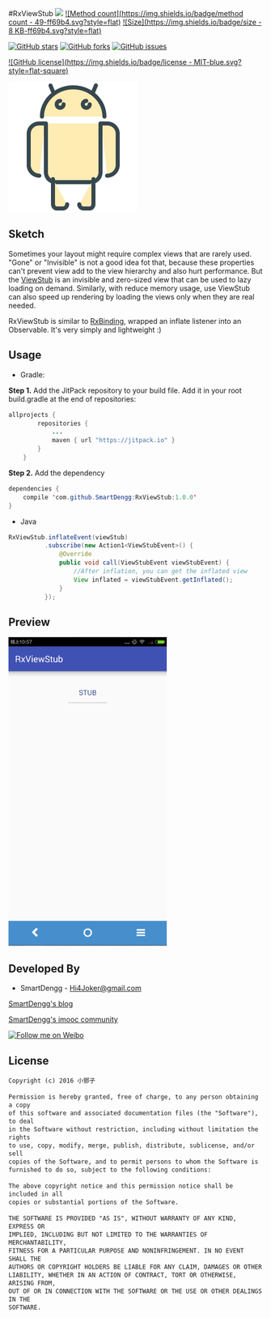 #RxViewStub
[![](https://jitpack.io/v/SmartDengg/RxViewStub.svg)](https://jitpack.io/#SmartDengg/RxViewStub)
[![Method count](https://img.shields.io/badge/method count  - 49-ff69b4.svg?style=flat)](http://www.methodscount.com/?lib=com.github.SmartDengg%3ARxViewStub%3A1.0.0)
[![Size](https://img.shields.io/badge/size  - 8 KB-ff69b4.svg?style=flat)](http://www.methodscount.com/?lib=com.github.SmartDengg%3ARxViewStub%3A1.0.0)

[![GitHub stars](https://img.shields.io/github/stars/SmartDengg/RxViewStub.svg?style=social&label=Star&maxAge=2592000?style=plastic)](https://github.com/SmartDengg/RxViewStub/stargazers)
[![GitHub forks](https://img.shields.io/github/forks/SmartDengg/RxViewStub.svg?style=social&label=Fork&maxAge=2592000?style=plastic)](https://github.com/SmartDengg/RxViewStub/network)
[![GitHub issues](https://img.shields.io/github/issues/SmartDengg/RxViewStub.svg?style=social&label=Issue&maxAge=2592000?style=plastic)](https://github.com/SmartDengg/RxViewStub/issues)

[![GitHub license](https://img.shields.io/badge/license  - MIT-blue.svg?style=flat-square)](LICENSE.txt)


![](./images/icon.png)

Sketch
--------

Sometimes your layout might require complex views that are rarely used. "Gone" or "Invisible" is not a good idea fot that, because these properties can't prevent view add to the view hierarchy and also hurt performance. But the [ViewStub](http://developer.android.com/intl/zh-cn/reference/android/view/ViewStub.html) is an invisible and zero-sized view that can be used to lazy loading on demand. Similarly, with reduce memory usage, use ViewStub can also speed up rendering by loading the views only when they are real needed.


RxViewStub is similar to [RxBinding](https://github.com/JakeWharton/RxBinding), wrapped an inflate listener into an  Observable. It's very simply and lightweight :)

Usage
--------

- Gradle:

**Step 1.** Add the JitPack repository to your build file. Add it in your root build.gradle at the end of repositories:

```java
allprojects {
		repositories {
			...
			maven { url "https://jitpack.io" }
		}
	}
```

**Step 2.** Add the dependency

```java
dependencies {
    compile 'com.github.SmartDengg:RxViewStub:1.0.0' 
}
```

- Java

```java
RxViewStub.inflateEvent(viewStub)
          .subscribe(new Action1<ViewStubEvent>() {
              @Override
              public void call(ViewStubEvent viewStubEvent) {
                  //After inflation, you can get the inflated view
                  View inflated = viewStubEvent.getInflated();
              }
          });
```

Preview
--------

![](./images/RxViewStub.gif)


Developed By
--------
- SmartDengg - Hi4Joker@gmail.com

[SmartDengg's blog](http://www.jianshu.com/users/df40282480b4/latest_articles)
 
[SmartDengg's imooc community](http://www.imooc.com/myclub/article/uid/2536335)

<a href="http://weibo.com/5367097592/profile?rightmod=1&wvr=6&mod=personinfo">
  <img alt="Follow me on Weibo" src="http://upload-images.jianshu.io/upload_images/268450-50e41e15ac29b776.png?imageMogr2/auto-orient/strip%7CimageView2/2/w/1240" />
</a>

License
--------

	Copyright (c) 2016 小鄧子

	Permission is hereby granted, free of charge, to any person obtaining a copy
	of this software and associated documentation files (the "Software"), to deal
	in the Software without restriction, including without limitation the rights
	to use, copy, modify, merge, publish, distribute, sublicense, and/or sell
	copies of the Software, and to permit persons to whom the Software is
	furnished to do so, subject to the following conditions:

	The above copyright notice and this permission notice shall be included in all
	copies or substantial portions of the Software.

	THE SOFTWARE IS PROVIDED "AS IS", WITHOUT WARRANTY OF ANY KIND, EXPRESS OR
	IMPLIED, INCLUDING BUT NOT LIMITED TO THE WARRANTIES OF MERCHANTABILITY,
	FITNESS FOR A PARTICULAR PURPOSE AND NONINFRINGEMENT. IN NO EVENT SHALL THE
	AUTHORS OR COPYRIGHT HOLDERS BE LIABLE FOR ANY CLAIM, DAMAGES OR OTHER
	LIABILITY, WHETHER IN AN ACTION OF CONTRACT, TORT OR OTHERWISE, ARISING FROM,
	OUT OF OR IN CONNECTION WITH THE SOFTWARE OR THE USE OR OTHER DEALINGS IN THE
	SOFTWARE.

    














